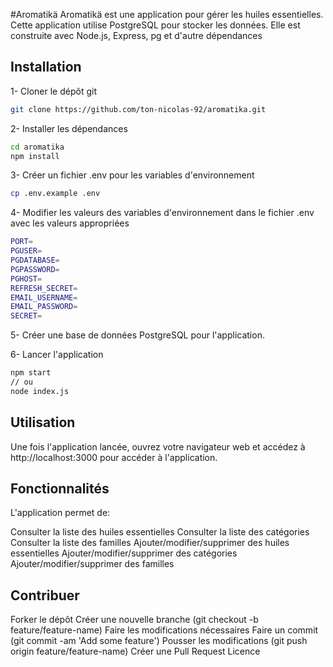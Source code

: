 #Aromatikä
Aromatikä est une application pour gérer les huiles essentielles. Cette application utilise PostgreSQL pour stocker les données. Elle est construite avec Node.js, Express, pg et d'autre dépendances 

## Installation
1- Cloner le dépôt git
```bash
git clone https://github.com/ton-nicolas-92/aromatika.git
```

2- Installer les dépendances
```bash
cd aromatika
npm install
```

3- Créer un fichier .env pour les variables d'environnement
```bash
cp .env.example .env
```

4- Modifier les valeurs des variables d'environnement dans le fichier .env avec les valeurs appropriées
```bash
PORT=
PGUSER=
PGDATABASE=
PGPASSWORD=
PGHOST=
REFRESH_SECRET=
EMAIL_USERNAME=
EMAIL_PASSWORD= 
SECRET=
```

5- Créer une base de données PostgreSQL pour l'application.

6- Lancer l'application
```bash
npm start
// ou 
node index.js
```

## Utilisation
Une fois l'application lancée, ouvrez votre navigateur web et accédez à http://localhost:3000 pour accéder à l'application.

## Fonctionnalités
L'application permet de:

Consulter la liste des huiles essentielles
Consulter la liste des catégories
Consulter la liste des familles
Ajouter/modifier/supprimer des huiles essentielles
Ajouter/modifier/supprimer des catégories
Ajouter/modifier/supprimer des familles

## Contribuer
Forker le dépôt
Créer une nouvelle branche (git checkout -b feature/feature-name)
Faire les modifications nécessaires
Faire un commit (git commit -am 'Add some feature')
Pousser les modifications (git push origin feature/feature-name)
Créer une Pull Request
Licence

###
